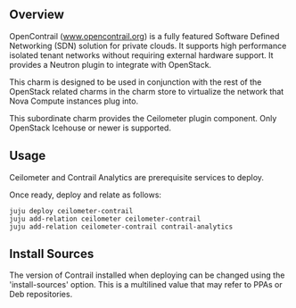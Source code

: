 Overview
--------

OpenContrail (www.opencontrail.org) is a fully featured Software Defined
Networking (SDN) solution for private clouds. It supports high performance
isolated tenant networks without requiring external hardware support. It
provides a Neutron plugin to integrate with OpenStack.

This charm is designed to be used in conjunction with the rest of the OpenStack
related charms in the charm store to virtualize the network that Nova Compute
instances plug into.

This subordinate charm provides the Ceilometer plugin component.
Only OpenStack Icehouse or newer is supported.

Usage
-----

Ceilometer and Contrail Analytics are prerequisite services to deploy.

Once ready, deploy and relate as follows:

    juju deploy ceilometer-contrail
    juju add-relation ceilometer ceilometer-contrail
    juju add-relation ceilometer-contrail contrail-analytics

Install Sources
---------------

The version of Contrail installed when deploying can be changed using the
'install-sources' option. This is a multilined value that may refer to PPAs or
Deb repositories.
